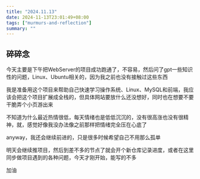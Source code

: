 ```yaml
---
title: "2024.11.13"
date: 2024-11-13T23:01:49+08:00
tags: ["murmurs-and-reflection"]
summary: ""
---
```

## 碎碎念
今天主要是下午把WebServer的项目成功跑通了，不容易，然后问了gpt一些知识性的问题，Linux、Ubuntu相关的，因为我之前也没有接触过这些东西

我是准备用这个项目来帮助自己快速学习操作系统、Linux、MySQL和前端，我应该会把这个项目扩展成全栈的，但具体网站要放什么还没想好，同时也在想要不要干脆弄个小页游出来

不知道为什么最近热情很低，每天情绪也是低低沉沉的，没有很高涨也没有很精神，就，感觉好像我没办法像之前那样把情绪完全压在心底了

anyway，我还会继续前进的，只是很多时候希望自己不用那么孤单

明天会继续推项目，然后到差不多的节点了就会开个新仓库记录进度，或者在这里同步做项目遇到的各种问题，今天才刚开始，能写的不多

加油
